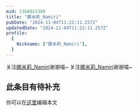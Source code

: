 ```yaml
---
mid: 1368021389
title: "娜米莉_Namiri"
pubDate: "2024-11-04T11:22:11.257Z"
updatedDate: "2024-11-04T11:22:11.257Z"
profile:
  {
    Nickname: ["娜米莉_Namiri"],
  }
---
```


关注[娜米莉_Namiri](https://space.bilibili.com/1368021389)谢谢喵~ 关注[娜米莉_Namiri](https://space.bilibili.com/1368021389)谢谢喵~

## 此条目有待补充
你可以在[这里](https://github.com/Yuhanawa/VTuber.ICU/edit/master/src/content/v/娜米莉_Namiri/index.md)编辑本文
